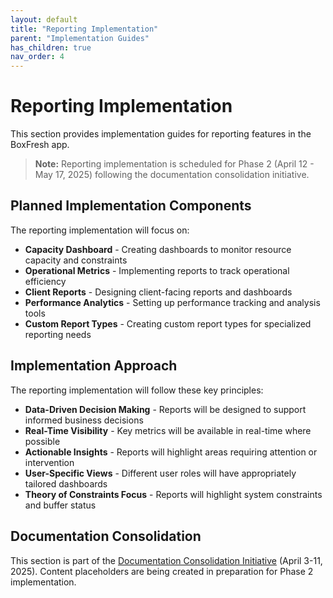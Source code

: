 ```yaml
---
layout: default
title: "Reporting Implementation"
parent: "Implementation Guides"
has_children: true
nav_order: 4
---
```


# Reporting Implementation

This section provides implementation guides for reporting features in the BoxFresh app.

> **Note:** Reporting implementation is scheduled for Phase 2 (April 12 - May 17, 2025) following the documentation consolidation initiative.

## Planned Implementation Components

The reporting implementation will focus on:

- **Capacity Dashboard** - Creating dashboards to monitor resource capacity and constraints
- **Operational Metrics** - Implementing reports to track operational efficiency
- **Client Reports** - Designing client-facing reports and dashboards
- **Performance Analytics** - Setting up performance tracking and analysis tools
- **Custom Report Types** - Creating custom report types for specialized reporting needs

## Implementation Approach

The reporting implementation will follow these key principles:

- **Data-Driven Decision Making** - Reports will be designed to support informed business decisions
- **Real-Time Visibility** - Key metrics will be available in real-time where possible
- **Actionable Insights** - Reports will highlight areas requiring attention or intervention
- **User-Specific Views** - Different user roles will have appropriately tailored dashboards
- **Theory of Constraints Focus** - Reports will highlight system constraints and buffer status

## Documentation Consolidation

This section is part of the [Documentation Consolidation Initiative](../../project/consolidation-status.md) (April 3-11, 2025). Content placeholders are being created in preparation for Phase 2 implementation. 